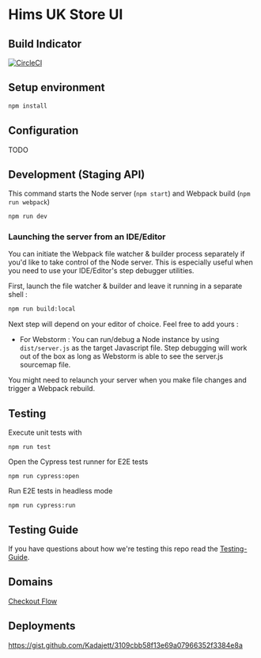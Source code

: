 # Hims UK Store UI

## Build Indicator

[![CircleCI](https://circleci.com/gh/Clubroom/hers/tree/master.svg?style=svg&circle-token=e08e45283e969060a6d8da51c92066d2205f4311)](https://circleci.com/gh/Clubroom/hers/tree/master)

## Setup environment

```bash
npm install
```

## Configuration

TODO

## Development (Staging API)
This command starts the Node server (`npm start`) and Webpack build (`npm run webpack`)
```bash
npm run dev
```

### Launching the server from an IDE/Editor
You can initiate the Webpack file watcher & builder process separately if you'd like to take control of the Node server.
This is especially useful when you need to use your IDE/Editor's step debugger utilities.

First, launch the file watcher & builder and leave it running in a separate shell :

```bash
npm run build:local
```

Next step will depend on your editor of choice. Feel free to add yours :
- For Webstorm : You can run/debug a Node instance by using `dist/server.js` as the target Javascript file. Step debugging
will work out of the box as long as Webstorm is able to see the server.js sourcemap file.

You might need to relaunch your server when you make file changes and trigger a Webpack rebuild.

## Testing
Execute unit tests with
```
npm run test
```


Open the Cypress test runner for E2E tests
```
npm run cypress:open
```

Run E2E tests in headless mode
```
npm run cypress:run
```
    


## Testing Guide
If you have questions about how we're testing this repo read the
[Testing-Guide](./TESTING-GUIDE.md).

## Domains

[Checkout Flow](domains/checkout-flow/README.md)



## Deployments
https://gist.github.com/Kadajett/3109cbb58f13e69a07966352f3384e8a
